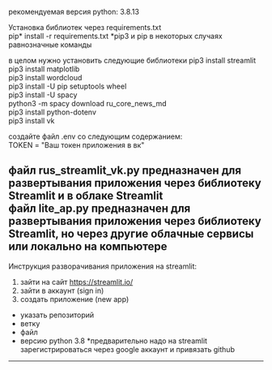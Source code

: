 рекомендуемая версия python: 3.8.13  

Установка библиотек через requirements.txt  
pip* install -r requirements.txt
*pip3 и pip в некоторых случаях равнозначные команды

в целом нужно установить следующие библиотеки
pip3 install streamlit  
pip3 install matplotlib  
pip3 install wordcloud  
pip3 install -U pip setuptools wheel  
pip3 install -U spacy  
python3 -m spacy download ru_core_news_md  
pip3 install python-dotenv  
pip3 install vk  


создайте файл .env со следующим содержанием:  
TOKEN = "Ваш токен приложения в вк"  

файл rus_streamlit_vk.py предназначен для развертывания приложения через библиотеку Streamlit и в облаке Streamlit  
файл lite_ap.py предназначен для развертывания приложения через библиотеку Streamlit, но через другие облачные сервисы или локально на компьютере
-----------------------------------------
Инструкция разворачивания приложения на streamlit:
1. зайти на сайт https://streamlit.io/
2. зайти в аккаунт (sign in)
3. создать приложение (new app)
- указать репозиторий
- ветку
- файл
- версию python 3.8
*предварительно надо на streamlit зарегистрироваться через google аккаунт и привязать github
-----------------------------------------
